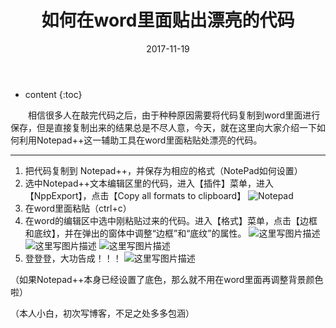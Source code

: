 ﻿---
layout: post
title:  "如何在word里面贴出漂亮的代码"
date:   2017-11-19
categories: 其他
tag: 小技巧
---

* content
{:toc}


&emsp;&emsp;相信很多人在敲完代码之后，由于种种原因需要将代码复制到word里面进行保存，但是直接复制出来的结果总是不尽人意，今天，就在这里向大家介绍一下如何利用Notepad++这一辅助工具在word里面粘贴处漂亮的代码。

----------

1. 把代码复制到 Notepad++，并保存为相应的格式（NotePad如何设置）
2. 选中Notepad++文本编辑区里的代码，进入【插件】菜单，进入【NppExport】，点击【Copy all formats to clipboard】
![Notepad](http://img.blog.csdn.net/20171119182629495?watermark/2/text/aHR0cDovL2Jsb2cuY3Nkbi5uZXQva2V3ZWkxNjg=/font/5a6L5L2T/fontsize/400/fill/I0JBQkFCMA==/dissolve/70/gravity/SouthEast)
3. 在word里面粘贴（ctrl+c）
4. 在word的编辑区中选中刚粘贴过来的代码。进入【格式】菜单，点击【边框和底纹】，并在弹出的窗体中调整“边框”和“底纹”的属性。
![这里写图片描述](http://img.blog.csdn.net/20171119182655207?watermark/2/text/aHR0cDovL2Jsb2cuY3Nkbi5uZXQva2V3ZWkxNjg=/font/5a6L5L2T/fontsize/400/fill/I0JBQkFCMA==/dissolve/70/gravity/SouthEast)
![这里写图片描述](http://img.blog.csdn.net/20171119182711424?watermark/2/text/aHR0cDovL2Jsb2cuY3Nkbi5uZXQva2V3ZWkxNjg=/font/5a6L5L2T/fontsize/400/fill/I0JBQkFCMA==/dissolve/70/gravity/SouthEast)
![这里写图片描述](http://img.blog.csdn.net/20171119182722931?watermark/2/text/aHR0cDovL2Jsb2cuY3Nkbi5uZXQva2V3ZWkxNjg=/font/5a6L5L2T/fontsize/400/fill/I0JBQkFCMA==/dissolve/70/gravity/SouthEast)
5. 登登登，大功告成！！！
![这里写图片描述](http://img.blog.csdn.net/20171119182743816?watermark/2/text/aHR0cDovL2Jsb2cuY3Nkbi5uZXQva2V3ZWkxNjg=/font/5a6L5L2T/fontsize/400/fill/I0JBQkFCMA==/dissolve/70/gravity/SouthEast)

（如果Notepad++本身已经设置了底色，那么就不用在word里面再调整背景颜色啦）

（本人小白，初次写博客，不足之处多多包涵）
